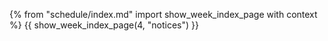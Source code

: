 {% from "schedule/index.md" import show_week_index_page with context %}
{{ show_week_index_page(4, "notices") }}

